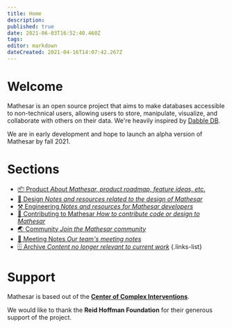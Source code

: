 ```yaml
---
title: Home
description: 
published: true
date: 2021-06-03T16:52:40.460Z
tags: 
editor: markdown
dateCreated: 2021-04-16T14:07:42.267Z
---
```


# Welcome
Mathesar is an open source project that aims to make databases accessible to non-technical users, allowing users to store, manipulate, visualize, and collaborate with others on their data. We're heavily inspired by [Dabble DB](https://www.youtube.com/watch?v=MCVj5RZOqwY).

We are in early development and hope to launch an alpha version of Mathesar by fall 2021.

# Sections
- [:package: Product *About Mathesar, product roadmap, feature ideas, etc.*](/product)
- [:art: Design *Notes and resources related to the design of Mathesar*](/design)
- [:hammer_and_pick: Engineering *Notes and resources for Mathesar developers*](/engineering)
- [:rocket: Contributing to Mathesar *How to contribute code or design to Mathesar*](/community/contributing)
- [:earth_asia: Community *Join the Mathesar community*](/community)
- [:memo: Meeting Notes *Our team's meeting notes*](/meeting-notes)
- [:file_cabinet: Archive *Content no longer relevant to current work*](/archive)
{.links-list}

# Support
Mathesar is based out of the **[Center of Complex Interventions](https://www.centerofci.org/)**.

We would like to thank the **Reid Hoffman Foundation** for their generous support of the project.